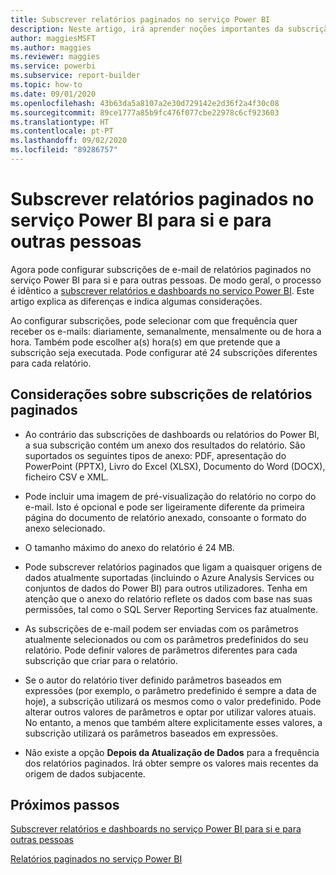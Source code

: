 ```yaml
---
title: Subscrever relatórios paginados no serviço Power BI
description: Neste artigo, irá aprender noções importantes da subscrição de relatórios paginados no serviço Power BI.
author: maggiesMSFT
ms.author: maggies
ms.reviewer: maggies
ms.service: powerbi
ms.subservice: report-builder
ms.topic: how-to
ms.date: 09/01/2020
ms.openlocfilehash: 43b63da5a8107a2e30d729142e2d36f2a4f30c08
ms.sourcegitcommit: 89ce1777a85b9fc476f077cbe22978c6cf923603
ms.translationtype: HT
ms.contentlocale: pt-PT
ms.lasthandoff: 09/02/2020
ms.locfileid: "89286757"
---
```

# <a name="subscribe-yourself-and-others-to-paginated-reports-in-the-power-bi-service"></a>Subscrever relatórios paginados no serviço Power BI para si e para outras pessoas 

Agora pode configurar subscrições de e-mail de relatórios paginados no serviço Power BI para si e para outras pessoas. De modo geral, o processo é idêntico a [subscrever relatórios e dashboards no serviço Power BI](end-user-subscribe.md). Este artigo explica as diferenças e indica algumas considerações. 

Ao configurar subscrições, pode selecionar com que frequência quer receber os e-mails: diariamente, semanalmente, mensalmente ou de hora a hora. Também pode escolher a(s) hora(s) em que pretende que a subscrição seja executada. Pode configurar até 24 subscrições diferentes para cada relatório. 

## <a name="considerations-for-paginated-report-subscriptions"></a>Considerações sobre subscrições de relatórios paginados 

- Ao contrário das subscrições de dashboards ou relatórios do Power BI, a sua subscrição contém um anexo dos resultados do relatório.  São suportados os seguintes tipos de anexo: PDF, apresentação do PowerPoint (PPTX), Livro do Excel (XLSX), Documento do Word (DOCX), ficheiro CSV e XML.

- Pode incluir uma imagem de pré-visualização do relatório no corpo do e-mail.  Isto é opcional e pode ser ligeiramente diferente da primeira página do documento de relatório anexado, consoante o formato do anexo selecionado. 

- O tamanho máximo do anexo do relatório é 24 MB. 

- Pode subscrever relatórios paginados que ligam a quaisquer origens de dados atualmente suportadas (incluindo o Azure Analysis Services ou conjuntos de dados do Power BI) para outros utilizadores. Tenha em atenção que o anexo do relatório reflete os dados com base nas suas permissões, tal como o SQL Server Reporting Services faz atualmente. 

- As subscrições de e-mail podem ser enviadas com os parâmetros atualmente selecionados ou com os parâmetros predefinidos do seu relatório.  Pode definir valores de parâmetros diferentes para cada subscrição que criar para o relatório. 

- Se o autor do relatório tiver definido parâmetros baseados em expressões (por exemplo, o parâmetro predefinido é sempre a data de hoje), a subscrição utilizará os mesmos como o valor predefinido. Pode alterar outros valores de parâmetros e optar por utilizar valores atuais. No entanto, a menos que também altere explicitamente esses valores, a subscrição utilizará os parâmetros baseados em expressões.

- Não existe a opção **Depois da Atualização de Dados** para a frequência dos relatórios paginados. Irá obter sempre os valores mais recentes da origem de dados subjacente. 

## <a name="next-steps"></a>Próximos passos

[Subscrever relatórios e dashboards no serviço Power BI para si e para outras pessoas](../collaborate-share/service-report-subscribe.md)

[Relatórios paginados no serviço Power BI](end-user-paginated-report.md)
